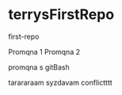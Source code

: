 # terrysFirstRepo
first-repo

Promqna 1 
Promqna 2

promqna s gitBash

tarararaam syzdavam conflictttt